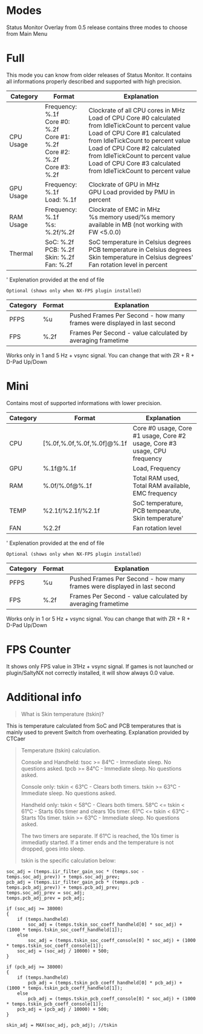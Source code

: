 # Modes

Status Monitor Overlay from 0.5 release contains three modes to choose from Main Menu

# Full

This mode you can know from older releases of Status Monitor. It contains all informations properly described and supported with high precision.

| Category  | Format                                                                              | Explanation                                                                                                                                                                                                                                                                                                               |
|-----------|-------------------------------------------------------------------------------------|---------------------------------------------------------------------------------------------------------------------------------------------------------------------------------------------------------------------------------------------------------------------------------------------------------------------------|
| CPU Usage | Frequency: %.1f<br>Core #0: %.2f<br>Core #1: %.2f<br>Core #2: %.2f<br>Core #3: %.2f | Clockrate of all CPU cores in MHz<br>Load of CPU Core #0 calculated from IdleTickCount to percent value<br>Load of CPU Core #1 calculated from IdleTickCount to percent value<br>Load of CPU Core #2 calculated from IdleTickCount to percent value<br>Load of CPU Core #3 calculated from IdleTickCount to percent value |
| GPU Usage | Frequency: %.1f<br>Load: %.1f                                                       | Clockrate of GPU in MHz<br>GPU Load provided by PMU in percent                                                                                                                                                                                                                                                            |
| RAM Usage | Frequency: %.1f<br>%s: %.2f/%.2f                                                    | Clockrate of EMC in MHz<br>%s memory used/%s memory available in MB (not working with FW <5.0.0)                                                                                                                                                                                                                          |
| Thermal   | SoC: %.2f<br>PCB: %.2f<br>Skin: %.2f<br>Fan: %.2f                                   | SoC temperature in Celsius degrees<br>PCB temperature in Celsius degrees<br>Skin temperature in Celsius degrees'<br>Fan rotation level in percent                                                                                                                                                                          |
' Explenation provided at the end of file

```Optional (shows only when NX-FPS plugin installed)```

| Category | Format            | Explanation                                                              |
|----------|-------------------|--------------------------------------------------------------------------|
| PFPS     | %u                | Pushed Frames Per Second - how many frames were displayed in last second |
| FPS      | %.2f              | Frames Per Second - value calculated by averaging frametime              |

Works only in 1 and 5 Hz + vsync signal. You can change that with ZR + R + D-Pad Up/Down

# Mini

Contains most of supported informations with lower precision.

| Category | Format                     | Explanation                                                               |
|----------|----------------------------|---------------------------------------------------------------------------|
| CPU      | [%.0f,%.0f,%.0f,%.0f]@%.1f | Core #0 usage, Core #1 usage, Core #2 usage, Core #3 usage, CPU frequency |
| GPU      | %.1f@%.1f                  | Load, Frequency                                                           |
| RAM      | %.0f/%.0f@%.1f             | Total RAM used, Total RAM available, EMC frequency                        |
| TEMP     | %2.1f/%2.1f/%2.1f          | SoC temperature, PCB tempearute, Skin temperature'                         |
| FAN      | %2.2f                      | Fan rotation level                                                        |
' Explenation provided at the end of file

```Optional (shows only when NX-FPS plugin installed)```

| Category | Format            | Explanation                                                              |
|----------|-------------------|--------------------------------------------------------------------------|
| PFPS     | %u                | Pushed Frames Per Second - how many frames were displayed in last second |
| FPS      | %.2f              | Frames Per Second - value calculated by averaging frametime              |

Works only in 1 or 5 Hz + vsync signal. You can change that with ZR + R + D-Pad Up/Down

# FPS Counter

It shows only FPS value in 31Hz + vsync signal. 
If games is not launched or plugin/SaltyNX not correctly installed, it will show always 0.0 value.

# Additional info

> What is Skin temperature (tskin)?

This is temperature calculated from SoC and PCB temperatures that is mainly used to prevent Switch from overheating.
Explanation provided by CTCaer
>Temperature (tskin) calculation.
>
>Console and Handheld:
>tsoc >= 84°C - Immediate sleep. No questions asked.
>tpcb >= 84°C - Immediate sleep. No questions asked.
>
>Console only:
>tskin < 63°C - Clears both timers.
>tskin >= 63°C - Immediate sleep. No questions asked.
>
>Handheld only:
>tskin < 58°C - Clears both timers.
>58°C <= tskin < 61°C - Starts 60s timer and clears 10s timer.
>61°C <= tskin < 63°C - Starts 10s timer.
>tskin >= 63°C - Immediate sleep. No questions asked.
>
>The two timers are separate. If 61°C is reached, the 10s timer is immediatly started.
>If a timer ends and the temperature is not dropped, goes into sleep.
>
>tskin is the specific calculation below:
```
soc_adj = (temps.iir_filter_gain_soc * (temps.soc - temps.soc_adj_prev)) + temps.soc_adj_prev;
pcb_adj = (temps.iir_filter_gain_pcb * (temps.pcb - temps.pcb_adj_prev)) + temps.pcb_adj_prev;
temps.soc_adj_prev = soc_adj;
temps.pcb_adj_prev = pcb_adj;

if (soc_adj >= 38000)
{
    if (temps.handheld)
        soc_adj = (temps.tskin_soc_coeff_handheld[0] * soc_adj) + (1000 * temps.tskin_soc_coeff_handheld[1]);
    else
        soc_adj = (temps.tskin_soc_coeff_console[0] * soc_adj) + (1000 * temps.tskin_soc_coeff_console[1]);
    soc_adj = (soc_adj / 10000) + 500;
}

if (pcb_adj >= 38000)
{
    if (temps.handheld)
        pcb_adj = (temps.tskin_pcb_coeff_handheld[0] * pcb_adj) + (1000 * temps.tskin_pcb_coeff_handheld[1]);
    else
        pcb_adj = (temps.tskin_pcb_coeff_console[0] * soc_adj) + (1000 * temps.tskin_pcb_coeff_console[1]);
    pcb_adj = (pcb_adj / 10000) + 500;
}

skin_adj = MAX(soc_adj, pcb_adj); //tskin
```
